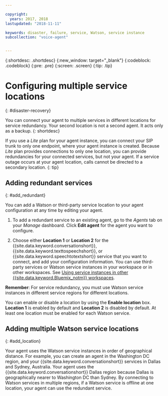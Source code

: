 ```yaml
---

copyright:
  years: 2017, 2018
lastupdated: "2018-11-11"

keywords: disaster, failure, service, Watson, service instance
subcollection: "voice-agent"


---
```


{:shortdesc: .shortdesc}
{:new_window: target="_blank"}
{:codeblock: .codeblock}
{:pre: .pre}
{:screen: .screen}
{:tip: .tip}


# Configuring multiple service locations
{: #disaster-recovery}

You can connect your agent to multiple services in different locations for service redundancy. Your second location is not a second agent. It acts only as a backup.
{: shortdesc}

If you use a _Lite_ plan for your agent instance, you can connect your SIP trunk to only one endpoint, where your agent instance is created. Because _Lite_ plan provides connections to only one location, you can provide redundancies for your connected services, but not your agent. If a service outage occurs at your agent location, calls cannot be directed to a secondary location.
{: tip}

## Adding redundant services
{: #add_redundant}

You can add a Watson or third-party service location to your agent configuration at any time by editing your agent.

1. To add a redundant service to an existing agent, go to the _Agents_ tab on your _Manage_ dashboard. Click **Edit agent** for the agent you want to configure.

1. Choose either **Location 1** or **Location 2** for the {{site.data.keyword.conversationshort}}, {{site.data.keyword.texttospeechshort}}, or {{site.data.keyword.speechtotextshort}} service that you want to connect, and add your configuration information. You can use third-party services or Watson service instances in your workspace or in other workspaces. See [Using service instances in other {{site.data.keyword.Bluemix_notm}} workspaces](/docs/services/voice-agent?topic=voice-agent-other_service).

**Remember**: For service redundancy, you must use Watson service instances in different service regions for different locations.

You can enable or disable a location by using the **Enable location** box. **Location 1** is enabled by default and **Location 2** is disabled by default. At least one location must be enabled for each Watson service.

## Adding multiple Watson service locations
{: #add_location}

Your agent uses the Watson service instances in order of geographical distance. For example, you can create an agent in the Washington DC region, and your {{site.data.keyword.conversationshort}} services in Dallas and Sydney, Australia. Your agent uses the {{site.data.keyword.conversationshort}} Dallas region because Dallas is geographically nearer to Washington DC than Sydney. By connecting to Watson services in multiple regions, if a Watson service is offline at one location, your agent can use the redundant service.
